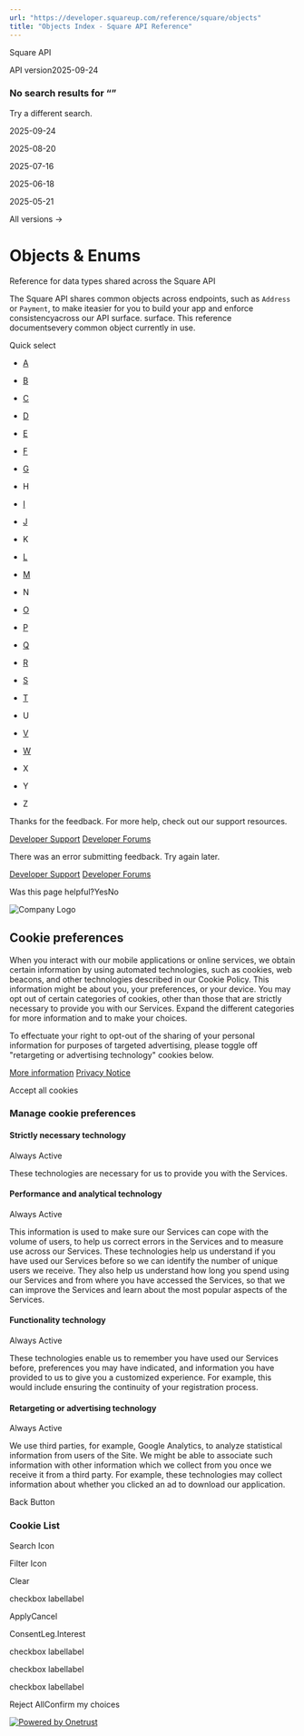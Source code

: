```yaml
---
url: "https://developer.squareup.com/reference/square/objects"
title: "Objects Index - Square API Reference"
---
```


Square API

API version2025-09-24

### No search results for “”

Try a different search.

2025-09-24

2025-08-20

2025-07-16

2025-06-18

2025-05-21

All versions ->

# Objects & Enums

Reference for data types shared across the Square API

The Square API shares common objects across endpoints, such as `Address` or `Payment`, to make iteasier for you to build your app and enforce consistencyacross our API surface. surface. This reference documentsevery common object currently in use.

Quick select

- [A](https://developer.squareup.com/reference/square/objects#object-index-A)

- [B](https://developer.squareup.com/reference/square/objects#object-index-B)

- [C](https://developer.squareup.com/reference/square/objects#object-index-C)

- [D](https://developer.squareup.com/reference/square/objects#object-index-D)

- [E](https://developer.squareup.com/reference/square/objects#object-index-E)

- [F](https://developer.squareup.com/reference/square/objects#object-index-F)

- [G](https://developer.squareup.com/reference/square/objects#object-index-G)

- H

- [I](https://developer.squareup.com/reference/square/objects#object-index-I)

- [J](https://developer.squareup.com/reference/square/objects#object-index-J)

- K

- [L](https://developer.squareup.com/reference/square/objects#object-index-L)

- [M](https://developer.squareup.com/reference/square/objects#object-index-M)

- N

- [O](https://developer.squareup.com/reference/square/objects#object-index-O)

- [P](https://developer.squareup.com/reference/square/objects#object-index-P)

- [Q](https://developer.squareup.com/reference/square/objects#object-index-Q)

- [R](https://developer.squareup.com/reference/square/objects#object-index-R)

- [S](https://developer.squareup.com/reference/square/objects#object-index-S)

- [T](https://developer.squareup.com/reference/square/objects#object-index-T)

- U

- [V](https://developer.squareup.com/reference/square/objects#object-index-V)

- [W](https://developer.squareup.com/reference/square/objects#object-index-W)

- X

- Y

- Z


Thanks for the feedback. For more help, check out our support resources.

[Developer Support](https://squareup.com/help/contact?panel=BF53A9C8EF68) [Developer Forums](https://developer.squareup.com/forums)

There was an error submitting feedback. Try again later.

[Developer Support](https://squareup.com/help/contact?panel=BF53A9C8EF68) [Developer Forums](https://developer.squareup.com/forums)

Was this page helpful?YesNo

![Company Logo](https://cdn.cookielaw.org/logos/aa498dad-1691-4c3b-894a-906c990be323/eab8b6ff-57d6-438a-a7e5-c58dd370ce73/000d8b20-8c3d-4f4f-a0da-5b515f8f20d2/Square_combinationmark_black.png)

## Cookie preferences

When you interact with our mobile applications or online services, we obtain certain information by using automated technologies, such as cookies, web beacons, and other technologies described in our Cookie Policy. This information might be about you, your preferences, or your device. You may opt out of certain categories of cookies, other than those that are strictly necessary to provide you with our Services. Expand the different categories for more information and to make your choices.

To effectuate your right to opt-out of the sharing of your personal information for purposes of targeted advertising, please toggle off "retargeting or advertising technology" cookies below.


[More information](https://squareup.com/gb/en/legal/general/cookie) [Privacy Notice](https://squareup.com/us/en/legal/general/privacy)

Accept all cookies

### Manage cookie preferences

#### Strictly necessary technology

Always Active

These technologies are necessary for us to provide you with the Services.

#### Performance and analytical technology

Always Active

This information is used to make sure our Services can cope with the volume of users, to help us correct errors in the Services and to measure use across our Services. These technologies help us understand if you have used our Services before so we can identify the number of unique users we receive. They also help us understand how long you spend using our Services and from where you have accessed the Services, so that we can improve the Services and learn about the most popular aspects of the Services.

#### Functionality technology

Always Active

These technologies enable us to remember you have used our Services before, preferences you may have indicated, and information you have provided to us to give you a customized experience. For example, this would include ensuring the continuity of your registration process.

#### Retargeting or advertising technology

Always Active

We use third parties, for example, Google Analytics, to analyze statistical information from users of the Site. We might be able to associate such information with other information which we collect from you once we receive it from a third party. For example, these technologies may collect information about whether you clicked an ad to download our application.

Back Button

### Cookie List

Search Icon

Filter Icon

Clear

checkbox labellabel

ApplyCancel

ConsentLeg.Interest

checkbox labellabel

checkbox labellabel

checkbox labellabel

Reject AllConfirm my choices

[![Powered by Onetrust](https://cdn.cookielaw.org/logos/static/powered_by_logo.svg)](https://www.onetrust.com/products/cookie-consent/)